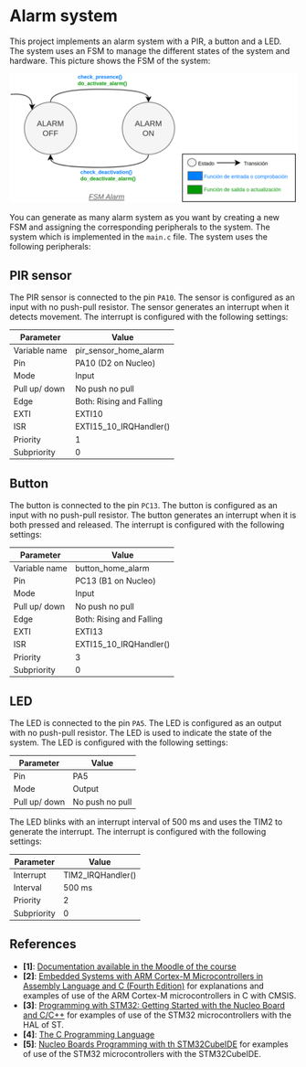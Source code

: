 # Alarm system

This project implements an alarm system with a PIR, a button and a LED. The system uses an FSM to manage the different states of the system and hardware. This picture shows the FSM of the system:

![FSM Alarm](docs/assets/imgs/fsm_alarm.png)

You can generate as many alarm system as you want by creating a new FSM and assigning the corresponding peripherals to the system. The system which is implemented in the `main.c` file. The system uses the following peripherals:

## PIR sensor

The PIR sensor is connected to the pin `PA10`. The sensor is configured as an input with no push-pull resistor. The sensor generates an interrupt when it detects movement. The interrupt is configured with the following settings:

| Parameter     | Value                    |
| ------------- | ------------------------ |
| Variable name | pir_sensor_home_alarm    |
| Pin           | PA10 (D2 on Nucleo)      |
| Mode          | Input                    |
| Pull up/ down | No push no pull          |
| Edge          | Both: Rising and Falling |
| EXTI          | EXTI10                   |
| ISR           | EXTI15_10_IRQHandler()   |
| Priority      | 1                        |
| Subpriority   | 0                        |

## Button

The button is connected to the pin `PC13`. The button is configured as an input with no push-pull resistor. The button generates an interrupt when it is both pressed and released. The interrupt is configured with the following settings:

| Parameter     | Value                    |
| ------------- | ------------------------ |
| Variable name | button_home_alarm        |
| Pin           | PC13 (B1 on Nucleo)      |
| Mode          | Input                    |
| Pull up/ down | No push no pull          |
| Edge          | Both: Rising and Falling |
| EXTI          | EXTI13                   |
| ISR           | EXTI15_10_IRQHandler()   |
| Priority      | 3                        |
| Subpriority   | 0                        |

## LED

The LED is connected to the pin `PA5`. The LED is configured as an output with no push-pull resistor. The LED is used to indicate the state of the system. The LED is configured with the following settings:

| Parameter     | Value           |
| ------------- | --------------- |
| Pin           | PA5             |
| Mode          | Output          |
| Pull up/ down | No push no pull |

The LED blinks with an interrupt interval of 500 ms and uses the TIM2 to generate the interrupt. The interrupt is configured with the following settings:

| Parameter   | Value             |
| ----------- | ----------------- |
| Interrupt   | TIM2_IRQHandler() |
| Interval    | 500 ms            |
| Priority    | 2                 |
| Subpriority | 0                 |

## References

- **[1]**: [Documentation available in the Moodle of the course](https://moodle.upm.es/titulaciones/oficiales/course/view.php?id=785#section-0)
- **[2]**: [Embedded Systems with ARM Cortex-M Microcontrollers in Assembly Language and C (Fourth Edition)](https://web.eece.maine.edu/~zhu/book/index.php) for explanations and examples of use of the ARM Cortex-M microcontrollers in C with CMSIS.
- **[3]**: [Programming with STM32: Getting Started with the Nucleo Board and C/C++](https://ingenio.upm.es/primo-explore/fulldisplay?docid=34UPM_ALMA51126621660004212&context=L&vid=34UPM_VU1&lang=es_ES&search_scope=TAB1_SCOPE1&adaptor=Local%20Search%20Engine&tab=tab1&query=any,contains,Programming%20with%20STM32:%20Getting%20Started%20with%20the%20Nucleo%20Board%20and%20C%2FC%2B%2B&offset=0) for examples of use of the STM32 microcontrollers with the HAL of ST.
- **[4]**: [The C Programming Language](https://ingenio.upm.es/primo-explore/fulldisplay?docid=34UPM_ALMA2151866130004212&context=L&vid=34UPM_VU1&lang=es_ES&search_scope=TAB1_SCOPE1&adaptor=Local%20Search%20Engine&isFrbr=true&tab=tab1&query=any,contains,C%20Programming%20Language)
- **[5]**: [Nucleo Boards Programming with th STM32CubeIDE](https://www.elektor.com/products/nucleo-boards-programming-with-the-stm32cubeide) for examples of use of the STM32 microcontrollers with the STM32CubeIDE.
